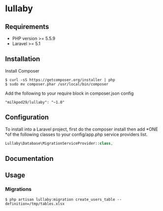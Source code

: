 # lullaby

## Requirements

* PHP version >= 5.5.9
* Laravel >= 5.1

## Installation

Install Composer

```
$ curl -sS https://getcomposer.org/installer | php
$ sudo mv composer.phar /usr/local/bin/composer
```

Add the following to your require block in composer.json config

```
"milkpod29/lullaby": "~1.0"
```

## Configuration

To install into a Laravel project, first do the composer install then add *ONE *of the following classes to your config/app.php service providers list.

```php
Lullaby\Database\MigrationServiceProvider::class,
```

## Documentation

## Usage

### Migrations

```
$ php artisan lullaby:migration create_users_table --definition=/tmp/tables.xlsx
```
